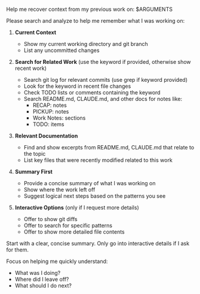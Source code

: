 Help me recover context from my previous work on: $ARGUMENTS

Please search and analyze to help me remember what I was working on:

1. **Current Context**
   - Show my current working directory and git branch
   - List any uncommitted changes

2. **Search for Related Work** (use the keyword if provided, otherwise show recent work)
   - Search git log for relevant commits (use grep if keyword provided)
   - Look for the keyword in recent file changes
   - Check TODO lists or comments containing the keyword
   - Search README.md, CLAUDE.md, and other docs for notes like:
     - RECAP: notes
     - PICKUP: notes  
     - Work Notes: sections
     - TODO: items

3. **Relevant Documentation**
   - Find and show excerpts from README.md, CLAUDE.md that relate to the topic
   - List key files that were recently modified related to this work

4. **Summary First**
   - Provide a concise summary of what I was working on
   - Show where the work left off
   - Suggest logical next steps based on the patterns you see

5. **Interactive Options** (only if I request more details)
   - Offer to show git diffs
   - Offer to search for specific patterns
   - Offer to show more detailed file contents

Start with a clear, concise summary. Only go into interactive details if I ask for them.

Focus on helping me quickly understand:
- What was I doing?
- Where did I leave off?
- What should I do next?